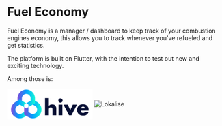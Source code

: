 # Fuel Economy

Fuel Economy is a manager / dashboard to keep track of your combustion engines economy, this allows you to track whenever you've refueled and get statistics.

The platform is built on Flutter, with the intention to test out new and exciting technology.

Among those is:

<img src="https://raw.githubusercontent.com/hivedb/hive/master/.github/logo_transparent.svg?sanitize=true" alt="Flutter Hive" width="200" align="center" />

<img src="https://github.com/lokalise/i18n-ally/raw/screenshots/lokalise-logo.png?raw=true" alt="Lokalise" width="350" align="center" />
